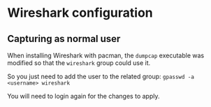# Wireshark configuration



## Capturing as normal user

When installing Wireshark with pacman, the ```dumpcap``` executable was modified so that the ```wireshark``` group could use it.

So you just need to add the user to the related group:
```gpasswd -a <username> wireshark```

You will need to login again for the changes to apply.

